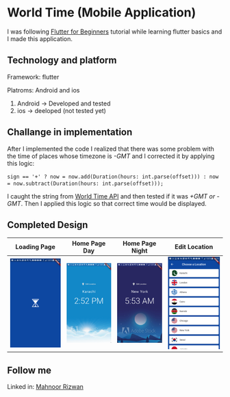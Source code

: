 # World Time (Mobile Application)

I was following [Flutter for Beginners](https://www.youtube.com/watch?v=1ukSR1GRtMU&list=PL4cUxeGkcC9jLYyp2Aoh6hcWuxFDX6PBJ) tutorial while learning flutter basics and I made this application.

## Technology and platform
Framework: flutter

Platroms: Android and ios
1. Android -> Developed and tested
2. ios -> deeloped (not tested yet)

## Challange in implementation
After I implemented the code I realized that there was some problem with the time of places whose timezone is *-GMT* and I corrected it by applying this logic: 
```
sign == '+' ? now = now.add(Duration(hours: int.parse(offset))) : now = now.subtract(Duration(hours: int.parse(offset)));
```
I caught the string from [World Time API](http://worldtimeapi.org) and then tested if it was *+GMT or -GMT*. Then I applied this logic so that correct time would be displayed.

## Completed Design
|Loading Page|Home Page Day|Home Page Night|Edit Location|
|---|---|---|---|
|![Loading](weather_app/assets/Loading.png)|![Home Page Day](weather_app/assets/HomaPageDay.png)|![Home Page Night](weather_app/assets/HomePageNight.png)|![Edit Location](weather_app/assets/EditLocation.png)|

## Follow me
Linked in: 
[Mahnoor Rizwan](https://www.linkedin.com/in/mahnoor-rizwan-b7657818b/) 
